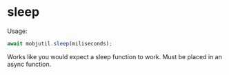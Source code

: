 # sleep
Usage:
```javascript
await mobjutil.sleep(miliseconds);
```
Works like you would expect a sleep function to work. Must be placed in an async function.

